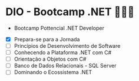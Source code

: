 # DIO - Bootcamp .NET 👩🏻‍💻
- Bootcamp Pottencial .NET Developer



- [x] Prepara-se para a Jornada
- [ ] Princípios de Desenvolvimento de Software
- [ ] Conhecendo a Plataforma .NET com C#
- [ ] Orientação a Objetos com C#
- [ ] Banco de Dados Relacionais - SQL Server
- [ ] Dominando o Ecossistema .NET

